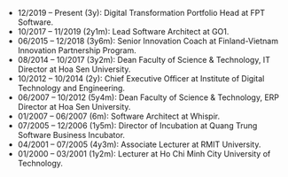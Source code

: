
+ 12/2019 – Present (3y): Digital Transformation Portfolio Head at FPT Software.
+ 10/2017 – 11/2019 (2y1m): Lead Software Architect at GO1.
+ 06/2015 – 12/2018 (3y6m): Senior Innovation Coach at Finland-Vietnam Innovation Partnership Program.
+ 08/2014 – 10/2017 (3y2m): Dean Faculty of Science & Technology, IT Director at Hoa Sen University.
+ 10/2012 – 10/2014 (2y): Chief Executive Officer at Institute of Digital Technology and Engineering.
+ 06/2007 – 10/2012 (5y4m): Dean Faculty of Science & Technology, ERP Director at Hoa Sen University.
+ 01/2007 – 06/2007 (6m): Software Architect at Whispir.
+ 07/2005 – 12/2006 (1y5m): Director of Incubation at Quang Trung Software Business Incubator.
+ 04/2001 – 07/2005 (4y3m): Associate Lecturer at RMIT University.
+ 01/2000 – 03/2001 (1y2m): Lecturer at Ho Chi Minh City University of Technology.
